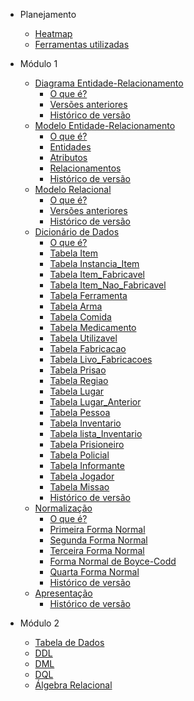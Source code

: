 [//]: # (<a href="/" style="text-decoration: none;">)

[//]: # (    <img alt="Brasao" src="assets/img.png" style="border-radius: 20%; padding: 20px">)

[//]: # (</a>)

* Planejamento
  - [Heatmap](Planejamento/Heatmap.md)
  - [Ferramentas utilizadas](Planejamento/Ferramentas.md)

* Módulo 1
  - [Diagrama Entidade-Relacionamento](Modulo-1/DER.md)
    * [O que é?](Modulo-1/DER.md#o-que-é)
    * [Versões anteriores](Modulo-1/DER.md#versões-anteriores)
    * [Histórico de versão](Modulo-1/DER.md#histórico-de-versão)
  - [Modelo Entidade-Relacionamento](Modulo-1/MER.md)
    * [O que é?](Modulo-1/MER.md#o-que-é)
    * [Entidades](Modulo-1/MER.md#entidades)
    * [Atributos](Modulo-1/MER.md#atributos)
    * [Relacionamentos](Modulo-1/MER.md#relacionamentos)
    * [Histórico de versão](Modulo-1/MER.md#histórico-de-versão)
  - [Modelo Relacional](Modulo-1/MERL.md)
    * [O que é?](Modulo-1/MERL.md#o-que-é)
    * [Versões anteriores](Modulo-1/MERL.md#versões-anteriores)
    * [Histórico de versão](Modulo-1/MERL.md#histórico-de-versão)
  - [Dicionário de Dados](Modulo-1/DD)
    * [O que é?](Modulo-1/DD#o-que-é)
    * [Tabela Item](Modulo-1/DD#tabela-item)
    * [Tabela Instancia_Item](Modulo-1/DD#tabela-instancia_item)
    * [Tabela Item_Fabricavel](Modulo-1/DD#tabela-item_fabricavel)
    * [Tabela Item_Nao_Fabricavel](Modulo-1/DD#tabela-item_nao_fabricavel)
    * [Tabela Ferramenta](Modulo-1/DD#tabela-ferramenta)
    * [Tabela Arma](Modulo-1/DD#tabela-arma)
    * [Tabela Comida](Modulo-1/DD#tabela-comida)
    * [Tabela Medicamento](Modulo-1/DD#tabela-medicamento)
    * [Tabela Utilizavel](Modulo-1/DD#tabela-utilizavel)
    * [Tabela Fabricacao](Modulo-1/DD#tabela-fabricacao)
    * [Tabela Livo_Fabricacoes](Modulo-1/DD#tabela-livro_fabricacoes)
    * [Tabela Prisao](Modulo-1/DD#tabela-prisao)
    * [Tabela Regiao](Modulo-1/DD#tabela-regiao)
    * [Tabela Lugar](Modulo-1/DD#tabela-lugar)
    * [Tabela Lugar_Anterior](Modulo-1/DD#tabela-lugar_anterior)
    * [Tabela Pessoa](Modulo-1/DD#tabela-pessoa)
    * [Tabela Inventario](Modulo-1/DD#tabela-inventario)
    * [Tabela lista_Inventario](Modulo-1/DD#tabela-lista_inventario)
    * [Tabela Prisioneiro](Modulo-1/DD#tabela-prisioneiro)
    * [Tabela Policial](Modulo-1/DD#tabela-policial)
    * [Tabela Informante](Modulo-1/DD#tabela-informante)
    * [Tabela Jogador](Modulo-1/DD#tabela-jogador)
    * [Tabela Missao](Modulo-1/DD#tabela-missao)
    * [Histórico de versão](Modulo-1/DD#histórico-de-versão)
  - [Normalização](Modulo-1/NORM.md)
    * [O que é?](Modulo-1/NORM.md#o-que-é)
    * [Primeira Forma Normal](Modulo-1/NORM.md#primeira-forma-normal)
    * [Segunda Forma Normal](Modulo-1/NORM.md#segunda-forma-normal)
    * [Terceira Forma Normal](Modulo-1/NORM.md#terceira-forma-normal)
    * [Forma Normal de Boyce-Codd](Modulo-1/NORM.md#forma-normal-de-boyce-codd)
    * [Quarta Forma Normal](Modulo-1/NORM.md#quarta-forma-normal)
    * [Histórico de versão](Modulo-1/NORM.md#histórico-de-versão)
  - [Apresentação](Modulo-1/Modulo1.md)
    * [Histórico de versão](Modulo-1/Modulo1.md#histórico-de-versão)

* Módulo 2
  - [Tabela de Dados](Modulo-2/TDs.md)
  - [DDL](Modulo-2/DDL.md)
  - [DML](Modulo-2/DML.md)
  - [DQL](Modulo-2/DQL.md)
  - [Álgebra Relacional](Modulo-2/AL-REL.md)

